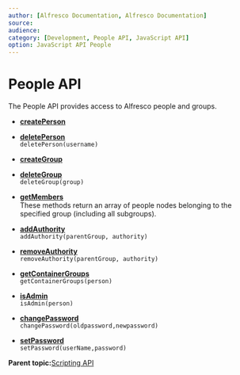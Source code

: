 ```yaml
---
author: [Alfresco Documentation, Alfresco Documentation]
source: 
audience: 
category: [Development, People API, JavaScript API]
option: JavaScript API People
---
```


# People API

The People API provides access to Alfresco people and groups.

-   **[createPerson](../references/API-JS-createPerson.md)**  

-   **[deletePerson](../references/API-JS-deletePerson.md)**  
`deletePerson(username)`
-   **[createGroup](../references/API-JS-createGroup.md)**  

-   **[deleteGroup](../references/API-JS-deleteGroup.md)**  
`deleteGroup(group)`
-   **[getMembers](../references/API-JS-getMembers.md)**  
These methods return an array of people nodes belonging to the specified group \(including all subgroups\).
-   **[addAuthority](../references/API-JS-addAuthority.md)**  
`addAuthority(parentGroup, authority)`
-   **[removeAuthority](../references/API-JS-removeAuthority.md)**  
`removeAuthority(parentGroup, authority)`
-   **[getContainerGroups](../references/API-JS-getContainerGroups.md)**  
`getContainerGroups(person)`
-   **[isAdmin](../references/API-JS-isAdmin.md)**  
`isAdmin(person)`
-   **[changePassword](../references/API-JS-changePassword.md)**  
`changePassword(oldpassword,newpassword)`
-   **[setPassword](../references/API-JS-setPassword.md)**  
`setPassword(userName,password)`

**Parent topic:**[Scripting API](../references/API-JS-Scripting-API.md)

